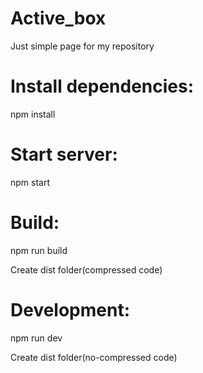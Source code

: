 # Active_box
Just simple page for my repository

#  Install dependencies:
npm install


# Start server:
npm start

# Build:
npm run build

Create dist folder(compressed code)


# Development:
npm run dev

Create dist folder(no-compressed code)
